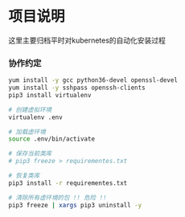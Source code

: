 项目说明
===

这里主要归档平时对kubernetes的自动化安装过程

### 协作约定

``` bash
yum install -y gcc python36-devel openssl-devel
yum install -y sshpass openssh-clients
pip3 install virtualenv

# 创建虚拟环境
virtualenv .env

# 加载虚环境
source .env/bin/activate

# 保存当前类库
# pip3 freeze > requirementes.txt

# 恢复类库
pip3 install -r requirementes.txt

# 清除所有虚环境的包 !! 危险 !!
pip3 freeze | xargs pip3 uninstall -y

```